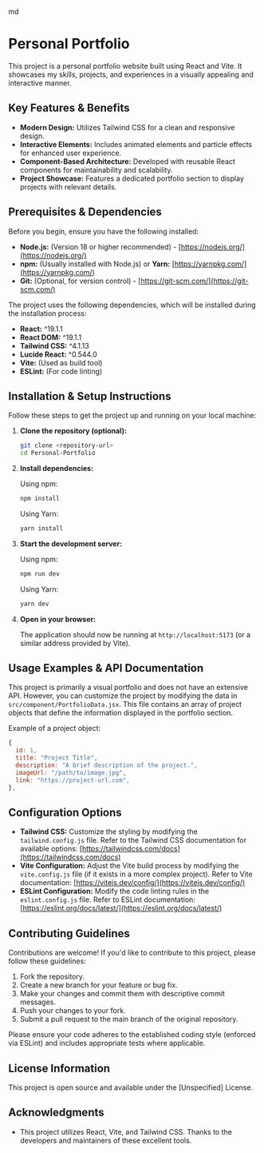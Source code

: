 md
# Personal Portfolio

This project is a personal portfolio website built using React and Vite. It showcases my skills, projects, and experiences in a visually appealing and interactive manner.

## Key Features & Benefits

*   **Modern Design:** Utilizes Tailwind CSS for a clean and responsive design.
*   **Interactive Elements:** Includes animated elements and particle effects for enhanced user experience.
*   **Component-Based Architecture:** Developed with reusable React components for maintainability and scalability.
*   **Project Showcase:** Features a dedicated portfolio section to display projects with relevant details.

## Prerequisites & Dependencies

Before you begin, ensure you have the following installed:

*   **Node.js:** (Version 18 or higher recommended) - [https://nodejs.org/](https://nodejs.org/)
*   **npm:** (Usually installed with Node.js) or **Yarn:** [https://yarnpkg.com/](https://yarnpkg.com/)
*   **Git:**  (Optional, for version control) - [https://git-scm.com/](https://git-scm.com/)

The project uses the following dependencies, which will be installed during the installation process:

*   **React:** ^19.1.1
*   **React DOM:** ^19.1.1
*   **Tailwind CSS:** ^4.1.13
*   **Lucide React:** ^0.544.0
*   **Vite:** (Used as build tool)
*   **ESLint:** (For code linting)

## Installation & Setup Instructions

Follow these steps to get the project up and running on your local machine:

1.  **Clone the repository (optional):**

    ```bash
    git clone <repository-url>
    cd Personal-Portfolio
    ```

2.  **Install dependencies:**

    Using npm:

    ```bash
    npm install
    ```

    Using Yarn:

    ```bash
    yarn install
    ```

3.  **Start the development server:**

    Using npm:

    ```bash
    npm run dev
    ```

    Using Yarn:

    ```bash
    yarn dev
    ```

4.  **Open in your browser:**

    The application should now be running at `http://localhost:5173` (or a similar address provided by Vite).

## Usage Examples & API Documentation

This project is primarily a visual portfolio and does not have an extensive API. However, you can customize the project by modifying the data in `src/component/PortfolioData.jsx`.  This file contains an array of project objects that define the information displayed in the portfolio section.

Example of a project object:

```javascript
{
  id: 1,
  title: "Project Title",
  description: "A brief description of the project.",
  imageUrl: "/path/to/image.jpg",
  link: "https://project-url.com",
},
```

## Configuration Options

*   **Tailwind CSS:** Customize the styling by modifying the `tailwind.config.js` file.  Refer to the Tailwind CSS documentation for available options: [https://tailwindcss.com/docs](https://tailwindcss.com/docs)
*   **Vite Configuration:**  Adjust the Vite build process by modifying the `vite.config.js` file (if it exists in a more complex project). Refer to Vite documentation: [https://vitejs.dev/config/](https://vitejs.dev/config/)
*   **ESLint Configuration:** Modify the code linting rules in the `eslint.config.js` file. Refer to ESLint documentation: [https://eslint.org/docs/latest/](https://eslint.org/docs/latest/)

## Contributing Guidelines

Contributions are welcome! If you'd like to contribute to this project, please follow these guidelines:

1.  Fork the repository.
2.  Create a new branch for your feature or bug fix.
3.  Make your changes and commit them with descriptive commit messages.
4.  Push your changes to your fork.
5.  Submit a pull request to the main branch of the original repository.

Please ensure your code adheres to the established coding style (enforced via ESLint) and includes appropriate tests where applicable.

## License Information

This project is open source and available under the [Unspecified] License.

## Acknowledgments

*   This project utilizes React, Vite, and Tailwind CSS.  Thanks to the developers and maintainers of these excellent tools.
